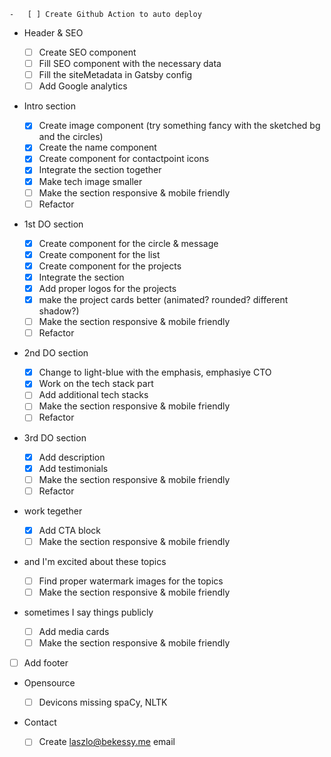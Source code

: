     -   [ ] Create Github Action to auto deploy

-   Header & SEO

    -   [ ] Create SEO component
    -   [ ] Fill SEO component with the necessary data
    -   [ ] Fill the siteMetadata in Gatsby config
    -   [ ] Add Google analytics

-   Intro section

    -   [x] Create image component (try something fancy with the sketched bg and the circles)
    -   [x] Create the name component
    -   [x] Create component for contactpoint icons
    -   [x] Integrate the section together
    -   [x] Make tech image smaller
    -   [ ] Make the section responsive & mobile friendly
    -   [ ] Refactor

-   1st DO section

    -   [x] Create component for the circle & message
    -   [x] Create component for the list
    -   [x] Create component for the projects
    -   [x] Integrate the section
    -   [x] Add proper logos for the projects
    -   [x] make the project cards better (animated? rounded? different shadow?)
    -   [ ] Make the section responsive & mobile friendly
    -   [ ] Refactor

-   2nd DO section

    -   [x] Change to light-blue with the emphasis, emphasiye CTO
    -   [x] Work on the tech stack part
    -   [ ] Add additional tech stacks
    -   [ ] Make the section responsive & mobile friendly
    -   [ ] Refactor

-   3rd DO section

    -   [x] Add description
    -   [x] Add testimonials
    -   [ ] Make the section responsive & mobile friendly
    -   [ ] Refactor

-   work tegether

    -   [x] Add CTA block
    -   [ ] Make the section responsive & mobile friendly

-   and I'm excited about these topics

    -   [ ] Find proper watermark images for the topics
    -   [ ] Make the section responsive & mobile friendly

-   sometimes I say things publicly

    -   [ ] Add media cards
    -   [ ] Make the section responsive & mobile friendly

-   [ ] Add footer

-   Opensource

    -   [ ] Devicons missing spaCy, NLTK

-   Contact
    -   [ ] Create laszlo@bekessy.me email
